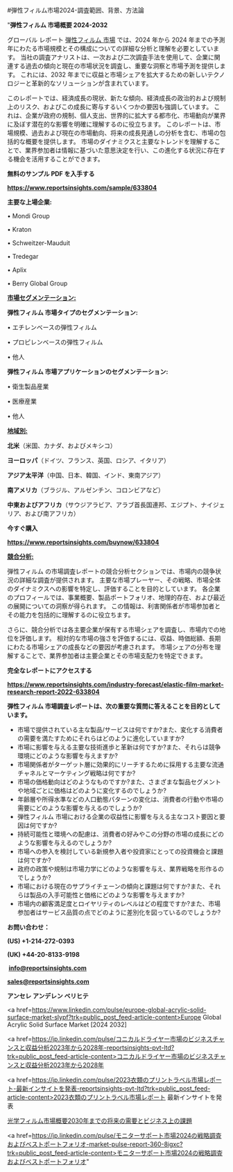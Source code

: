 #弾性フィルム市場2024-調査範囲、背景、方法論

"<strong>弾性フィルム 市場概要 2024-2032</strong>

グローバル レポート <a href=https://www.reportsinsights.com/sample/633804>弾性フィルム 市場</a> では、2024 年から 2024 年までの予測年にわたる市場規模とその構成についての詳細な分析と理解を必要としています。 当社の調査アナリストは、一次および二次調査手法を使用して、企業に関連する過去の傾向と現在の市場状況を調査し、重要な洞察と市場予測を提供します。 これには、2032 年までに収益と市場シェアを拡大​​するための新しいテクノロジーと革新的なソリューションが含まれています。

このレポートでは、経済成長の現状、新たな傾向、経済成長の政治的および規制上のリスク、およびこの成長に寄与するいくつかの要因も強調しています。 これは、企業が政府の規制、個人支出、世界的に拡大する都市化、市場動向が業界に及ぼす潜在的な影響を明確に理解するのに役立ちます。 このレポートは、市場規模、過去および現在の市場動向、将来の成長見通しの分析を含む、市場の包括的な概要を提供します。 市場のダイナミクスと主要なトレンドを理解することで、業界参加者は情報に基づいた意思決定を行い、この進化する状況に存在する機会を活用することができます。

<strong><b>無料のサンプル PDF を入手する</b></strong>

<a href=https://www.reportsinsights.com/sample/633804><strong><u>https://www.reportsinsights.com/sample/633804</u></strong></a>

<strong>主要な上場企業:</strong>

• Mondi Group

• Kraton

• Schweitzer-Mauduit

• Tredegar

• Aplix

• Berry Global Group

<strong><u>市場セグメンテーション</u></strong><strong><u>:</u></strong>

<strong>弾性フィルム 市場タイプのセグメンテーション:</strong>

• エチレンベースの弾性フィルム

• プロピレンベースの弾性フィルム

• 他人

<strong>弾性フィルム 市場アプリケーションのセグメンテーション:</strong>

• 衛生製品産業

• 医療産業

• 他人

<strong><u>地域別</u></strong><strong><u>:</u></strong>

<strong>北米</strong>（米国、カナダ、およびメキシコ）

<strong>ヨーロッパ</strong>（ドイツ、フランス、英国、ロシア、イタリア）

<strong>アジア太平洋</strong>（中国、日本、韓国、インド、東南アジア）

<strong>南アメリカ</strong>（ブラジル、アルゼンチン、コロンビアなど）

<strong>中東およびアフリカ</strong>（サウジアラビア、アラブ首長国連邦、エジプト、ナイジェリア、および南アフリカ）

<strong>今すぐ購入</strong>

<a href=https://www.reportsinsights.com/buynow/633804><strong><u>https://www.reportsinsights.com/buynow/633804</u></strong></a>

<strong><u>競合分析:</u></strong>

弾性フィルム の市場調査レポートの競合分析セクションでは、市場内の競争状況の詳細な調査が提供されます。 主要な市場プレーヤー、その戦略、市場全体のダイナミクスへの影響を特定し、評価することを目的としています。 各企業のプロフィールでは、事業概要、製品ポートフォリオ、地理的存在、および最近の展開についての洞察が得られます。 この情報は、利害関係者が市場参加者とその能力を包括的に理解するのに役立ちます。

さらに、競合分析では各主要企業が保有する市場シェアを調査し、市場内での地位を評価します。 相対的な市場の強さを評価するには、収益、時価総額、長期にわたる市場シェアの成長などの要因が考慮されます。 市場シェアの分布を理解することで、業界参加者は主要企業とその市場支配力を特定できます。

<strong>完全なレポートにアクセスする</strong>

<a href=https://www.reportsinsights.com/industry-forecast/elastic-film-market-research-report-2022-633804><strong><u><b>https://www.reportsinsights.com/industry-forecast/elastic-film-market-research-report-2022-633804</b></u></strong></a>

<strong><b>弾性フィルム 市場調査レポートは、次の重要な質問に答えることを目的としています。</b></strong>
<ul>
  <li>市場で提供されている主な製品/サービスは何ですか?また、変化する消費者の需要を満たすためにそれらはどのように進化していますか?</li>
  <li>市場に影響を与える主要な技術進歩と革新は何ですか?また、それらは競争環境にどのような影響を与えますか?</li>
  <li>市場関係者がターゲット層に効果的にリーチするために採用する主要な流通チャネルとマーケティング戦略は何ですか?</li>
  <li>市場の価格動向はどのようなものですか?また、さまざまな製品セグメントや地域ごとに価格はどのように変化するのでしょうか?</li>
  <li>年齢層や所得水準などの人口動態パターンの変化は、消費者の行動や市場の需要にどのような影響を与えるのでしょうか?</li>
  <li>弾性フィルム 市場における企業の収益性に影響を与える主なコスト要因と要因は何ですか?</li>
  <li>持続可能性と環境への配慮は、消費者の好みやこの分野の市場の成長にどのような影響を与えるのでしょうか?</li>
  <li>市場への参入を検討している新規参入者や投資家にとっての投資機会と課題は何ですか?</li>
  <li>政府の政策や規制は市場力学にどのような影響を与え、業界戦略を形作るのでしょうか?</li>
  <li>市場における現在のサプライチェーンの傾向と課題は何ですか?また、それらは製品の入手可能性と価格にどのような影響を与えますか?</li>
  <li>市場内の顧客満足度とロイヤリティのレベルはどの程度ですか?また、市場参加者はサービス品質の点でどのように差別化を図っているのでしょうか?</li>
</ul>
<strong>お問い合わせ：</strong>

<strong>(US) +1-214-272-0393</strong>

<strong>(UK) +44-20-8133-9198</strong>

<strong> </strong><a href=info@reportsinsights.com><strong><u>info@reportsinsights.com</u></strong></a>

<a href=sales@reportsinsights.com><strong><u>sales@reportsinsights.com</u></strong></a>

<strong>アンセレ アンデレン ベリヒテ</strong>

<a href=https://www.linkedin.com/pulse/europe-global-acrylic-solid-surface-market-slypf?trk=public_post_feed-article-content>Europe Global Acrylic Solid Surface Market [2024 2032]</a>

<a href=https://jp.linkedin.com/pulse/コニカルドライヤー市場のビジネスチャンスと収益分析2023年から2028年-reportsinsights-pvt-ltd?trk=public_post_feed-article-content>コニカルドライヤー市場のビジネスチャンスと収益分析2023年から2028年</a>

<a href=https://jp.linkedin.com/pulse/2023衣類のプリントラベル市場レポート-最新インサイトを発表-reportsinsights-pvt-ltd?trk=public_post_feed-article-content>2023衣類のプリントラベル市場レポート 最新インサイトを発表</a>

<a href=https://www.linkedin.com/pulse/光学フィルム市場概要2030年までの将来の需要とビジネス上の課題-community-market-research-mxnif/>光学フィルム市場概要2030年までの将来の需要とビジネス上の課題</a>

<a href=https://jp.linkedin.com/pulse/モニターサポート市場2024の戦略調査およびベストポートフォリオ-market-pulse-report-360-8igxc?trk=public_post_feed-article-content>モニターサポート市場2024の戦略調査およびベストポートフォリオ</a>"
